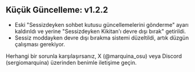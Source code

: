 ## Küçük Güncelleme: v1.2.2

- Eski "Sessizdeyken sohbet kutusu güncellemelerini gönderme" ayarı kaldırıldı ve yerine "Sessizdeyken Kikitan'ı devre dışı bırak" getirildi.
- Sessiz moddayken devre dışı bırakma sistemi düzeltildi, artık düzgün çalışması gerekiyor.

Herhangi bir sorunla karşılaşırsanız, X (@marquina_osu) veya Discord (sergiomarquina) üzerinden benimle iletişime geçin.

